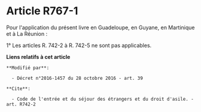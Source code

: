 # Article R767-1

Pour l'application du présent livre en Guadeloupe, en Guyane, en Martinique et à La Réunion : 

1° Les articles R. 742-2 à R. 742-5 ne sont pas applicables.

**Liens relatifs à cet article**

	**Modifié par**:

	  - Décret n°2016-1457 du 28 octobre 2016 - art. 39

	**Cite**:

	  - Code de l'entrée et du séjour des étrangers et du droit d'asile. - art. R742-2
